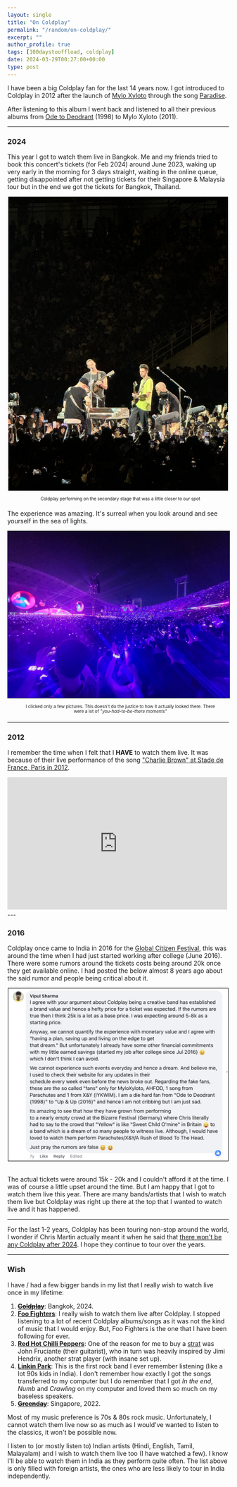 ```yaml
---
layout: single
title: "On Coldplay"
permalink: "/random/on-coldplay/"
excerpt: ""
author_profile: true
tags: [100daystooffload, coldplay]
date: 2024-03-29T00:27:00+00:00
type: post
---
```


I have been a big Coldplay fan for the last 14 years now. I got introduced to
Coldplay in 2012 after the launch of [Mylo Xyloto][mylo-xyloto] through the song [Paradise][paradise].

After listening to this album I went back and listened to all their previous
albums from [Ode to Deodrant][ode-to-deodrant] (1998) to Mylo Xyloto (2011).

---

### 2024

This year I got to watch them live in Bangkok. Me and my friends tried to book
this concert's tickets (for Feb 2024) around June 2023, waking up very early in
the morning for 3 days straight, waiting in the online queue, getting
disappointed after not getting tickets for their Singapore & Malaysia tour but
in the end we got the tickets for Bangkok, Thailand.

<div style="text-align: center">
<img src="/assets/images/coldplay.jpg" alt="coldplay" style="width:500px;"/>
<p style="text-align:center;padding:5px;font-size:0.7em;margin-top:5px;margin-left:25px;margin-right:15px">Coldplay performing on the secondary stage that was a little closer to our spot</p>
</div>

The experience was amazing. It's surreal when you look around and see yourself
in the sea of lights.

<div style="text-align: center">
<img src="/assets/images/coldplay-still.jpg" alt="coldplay" style="width:800px;border:1px solid #000"/>
<p style="text-align:center;padding:5px;font-size:0.7em;margin-top:5px;margin-left:25px;margin-right:15px">I clicked only a few pictures. This doesn't do the justice to how it actually looked there. There were a lot of <i>"you-had-to-be-there moments"</i></p>
</div>

---

### 2012

I remember the time when I felt that I **HAVE** to watch
them live. It was because of their live performance of the song
["Charlie Brown" at Stade de France, Paris in 2012][charlie-brown].

<iframe width="500" height="300" src="https://www.youtube.com/embed/-T4HJ6Mmg4w?start=3332" title="Coldplay: Live 2012 (Official Film FHD)" frameborder="0" allow="accelerometer; autoplay; clipboard-write; encrypted-media; gyroscope; picture-in-picture; web-share" referrerpolicy="strict-origin-when-cross-origin" allowfullscreen></iframe>
---

### 2016

Coldplay once came to India in 2016 for the [Global Citizen Festival][global-citizen-festival],
this was around the time when I had just started working after college (June
2016). There were some rumors around the tickets costs being around 20k once
they get available online. I had posted the below almost 8 years ago about the
said rumor and people being critical about it.

<div style="text-align: center">
<img src="/assets/images/coldplay-comment.png" alt="coldplay" style="width:500px;border:1px solid #000"/>
<p style="text-align:center;padding:5px;font-size:0.7em;margin-top:5px;margin-left:25px;margin-right:15px"></p>
</div>

The actual tickets were around 15k - 20k and I couldn't afford it at the time.
I was of course a little upset around the time. But I am happy that I got to
watch them live this year. There are many bands/artists that I wish to watch
them live but Coldplay was right up there at the top that I wanted to watch
live and it has happened.

---

For the last 1-2 years, Coldplay has been touring non-stop around the world, I
wonder if Chris Martin actually meant it when he said that
[there won't be any Coldplay after 2024][news-link]. I hope they continue to
tour over the years.

---

### Wish

I have / had a few bigger bands in my list that I really wish to watch live
once in my lifetime:

1. [~~**Coldplay**~~][coldplay]: Bangkok, 2024.
2. [**Foo Fighters**][foo-fighters]: I really wish to watch them live after
   Coldplay. I stopped listening to a lot of recent Coldplay albums/songs as it
   was not the kind of music that I would enjoy. But, Foo Fighters is the one
   that I have been following for ever.
3. [**Red Hot Chilli Peppers**][rhcp]: One of the reason for me to buy a
   [strat][strat] was John Fruciante (their guitarist), who in turn was heavily
   inspired by Jimi Hendrix, another strat player (with insane set up).
4. [**Linkin Park**][linkin-park]: This is the first rock band I ever remember
   listening (like a lot 90s kids in India). I don't remember how exactly I got
   the songs transferred to my computer but I do remember that I got *In the
   end*, *Numb* and *Crawling* on my computer and loved them so much on my
   baseless speakers. 
5. [~~**Greenday**~~][greenday]: Singapore, 2022.

Most of my music preference is 70s & 80s rock music. Unfortunately, I cannot
watch them live now so as much as I would've wanted to listen to the classics,
it won't be possible now.

I listen to (or mostly listen to) Indian artists (Hindi, English, Tamil,
Malayalam) and I wish to watch them live too (I have watched a few). I know
I'll be able to watch them in India as they perform quite often. The list above
is only filled with foreign artists, the ones who are less likely to tour in
India independently.


[mylo-xyloto]: https://en.wikipedia.org/wiki/Mylo_Xyloto
[paradise]: https://www.youtube.com/watch?v=1G4isv_Fylg
[ode-to-deodrant]: https://www.youtube.com/watch?v=JtBLyseeU3c
[charlie-brown]: https://youtu.be/-T4HJ6Mmg4w?t=3332
[global-citizen-festival]: https://en.wikipedia.org/wiki/Global_Citizen_Festival#Mumbai,_India
[news-link]: https://www.bbc.com/news/entertainment-arts-59766719
[coldplay]: https://en.wikipedia.org/wiki/Coldplay
[greenday]: https://en.wikipedia.org/wiki/Greenday
[foo-fighters]: https://en.wikipedia.org/wiki/Foo_Fighters
[rhcp]: https://en.wikipedia.org/wiki/Red_Hot_Chili_Peppers
[strat]: https://en.wikipedia.org/wiki/Fender_Stratocaster
[linkin-park]: https://en.wikipedia.org/wiki/Linkin_Park
